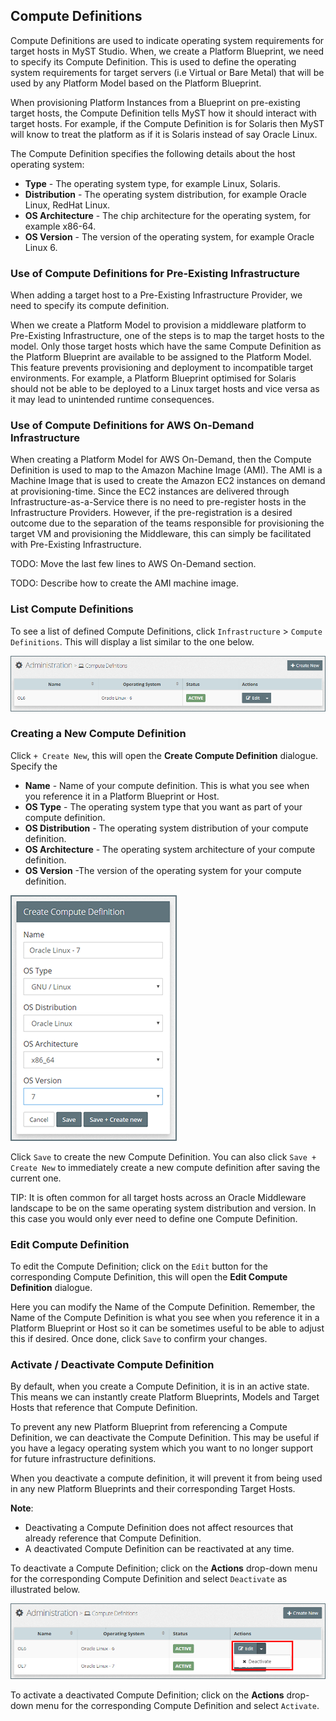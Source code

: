 ## Compute Definitions

Compute Definitions are used to indicate operating system requirements for target hosts in MyST Studio. When, we create a Platform Blueprint, we need to specify its Compute Definition. This is used to define the operating system requirements for target servers \(i.e Virtual or Bare Metal\) that will be used by any Platform Model based on the Platform Blueprint.

When provisioning Platform Instances from a Blueprint on pre-existing target hosts, the Compute Definition tells MyST how it should interact with target hosts. For example, if the Compute Definition is for Solaris then MyST will know to treat the platform as if it is Solaris instead of say Oracle Linux.

The Compute Definition specifies the following details about the host operating system:

* **Type** - The operating system type, for example Linux, Solaris.
* **Distribution** - The operating system distribution, for example Oracle Linux, RedHat Linux.
* **OS Architecture** - The chip architecture for the operating system, for example  x86-64.
* **OS Version** - The version of the operating system, for example Oracle Linux 6.

### Use of Compute Definitions for Pre-Existing Infrastructure

When adding a target host to a Pre-Existing Infrastructure Provider, we need to specify its compute definition.

When we create a Platform Model to provision a middleware platform to Pre-Existing Infrastructure, one of the steps is to map the target hosts to the model. Only those target hosts which have the same Compute Definition as the Platform Blueprint are available to be assigned to the Platform Model. This feature prevents provisioning and deployment to incompatible target environments. For example, a Platform Blueprint optimised for Solaris should not be able to be deployed to a Linux target hosts and vice versa as it may lead to unintended runtime consequences.

### Use of Compute Definitions for AWS On-Demand Infrastructure

When creating a Platform Model for AWS On-Demand, then the Compute Definition is used to map to the Amazon Machine Image \(AMI\). The AMI is a Machine Image that is used to create the Amazon EC2 instances on demand at provisioning-time. Since the EC2 instances are delivered through Infrastructure-as-a-Service there is no need to pre-register hosts in the Infrastructure Providers. However, if the pre-registration is a desired outcome due to the separation of the teams responsible for provisioning the target VM and provisioning the Middleware, this can simply be facilitated with Pre-Existing Infrastructure.

TODO: Move the last few lines to AWS On-Demand section.

TODO: Describe how to create the AMI machine image.

### List Compute Definitions

To see a list of defined Compute Definitions, click  `Infrastructure` &gt; `Compute Definitions`. This will display a list similar to the one below.

![](img/ComputeDefinitionList.png)

### Creating a New Compute Definition

Click `+ Create New`, this will open the **Create Compute Definition** dialogue. Specify the

* **Name** - Name of your compute definition. This is what you see when you reference it in a Platform Blueprint or Host. 
* **OS Type** - The operating system type that you want as part of your compute definition.
* **OS Distribution** - The operating system distribution of your compute definition.
* **OS Architecture** - The operating system architecture of your compute definition.
* **OS Version** -The version of the operating system for your compute definition.

![](img/ComputeDefinitionAdd.png)

Click `Save` to create the new Compute Definition. You can also click `Save + Create New` to immediately create a new compute definition after saving the current one. 

TIP: It is often common for all target hosts across an Oracle Middleware landscape to be on the same operating system distribution and version. In this case you would only ever need to define one Compute Definition.

### Edit Compute Definition

To edit the Compute Definition; click on the `Edit` button for the corresponding Compute Definition, this will open the **Edit Compute Definition** dialogue.

Here you can modify the Name of the Compute Definition. Remember, the Name of the Compute Definition is what you see when you reference it in a Platform Blueprint or Host so it can be sometimes useful to be able to adjust this if desired. Once done, click `Save` to confirm your changes.

### Activate / Deactivate Compute Definition

By default, when you create a Compute Definition, it is in an active state. This means we can instantly create Platform Blueprints, Models and Target Hosts that reference that Compute Definition.

To prevent any new Platform Blueprint from referencing a Compute Definition, we can deactivate the Compute Definition. This may be useful if you have a legacy operating system which you want to no longer support for future infrastructure definitions.

When you deactivate a compute definition, it will prevent it from being used in any new Platform Blueprints and their corresponding Target Hosts.

**Note**:

* Deactivating a Compute Definition does not affect resources that already reference that Compute Definition.
* A deactivated Compute Definition can be reactivated at any time.

To deactivate a Compute Definition; click on the  **Actions** drop-down menu for the corresponding Compute Definition and select `Deactivate` as illustrated below.

![](img/ComputeDefinitionDeactivate.png)

To activate a deactivated Compute Definition; click on the  **Actions** drop-down menu for the corresponding Compute Definition and select `Activate`.

